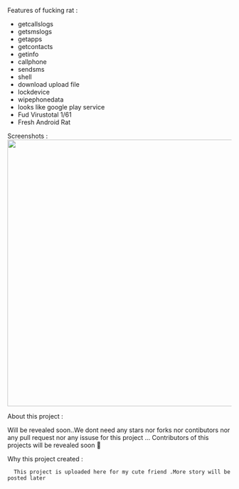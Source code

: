  Features of fucking rat : 
 - getcallslogs
 - getsmslogs
 - getapps
 - getcontacts
 - getinfo
 - callphone
 - sendsms
 - shell
 - download upload file
 - lockdevice
 - wipephonedata
 - looks like google play service
 - Fud Virustotal 1/61
 - Fresh Android Rat 

Screenshots :
 <img src="https://raw.githubusercontent.com/blastlaboratory/Fucking-Rat/main/Screenshot%20(197).png" width=950px height=600px>

 
 About this project : 
 
 Will be revealed soon..We dont need any stars nor forks nor contibutors nor any pull request nor any  issuse for this project ...
 Contributors of this projects will be revealed soon 🦖
 
 Why this project created :
  
      This project is uploaded here for my cute friend .More story will be posted later
 
 
     
